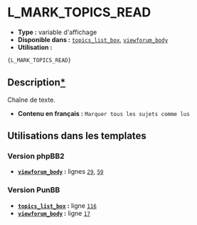 # L_MARK_TOPICS_READ
* __Type :__ variable d'affichage
* __Disponible dans :__ [`topics_list_box`](../tpl/var/topics_list_box.md#readme), [`viewforum_body`](../tpl/var/viewforum_body.md#readme)
* __Utilisation :__

```html
{L_MARK_TOPICS_READ}
```

## Description[*](https://fa-tvars.appspot.com/var/L_MARK_TOPICS_READ)
Chaîne de texte.

* __Contenu en français :__ `Marquer tous les sujets comme lus`

## Utilisations dans les templates

### Version phpBB2
* __[`viewforum_body`](../tpl/var/viewforum_body.md#readme) :__ lignes [`29`](../tpl/src/subsilver/viewforum_body.tpl#L29), [`59`](../tpl/src/subsilver/viewforum_body.tpl#L59)

### Version PunBB
* __[`topics_list_box`](../tpl/var/topics_list_box.md#readme) :__ ligne [`116`](../tpl/src/punbb/topics_list_box.tpl#L116)
* __[`viewforum_body`](../tpl/var/viewforum_body.md#readme) :__ ligne [`17`](../tpl/src/punbb/viewforum_body.tpl#L17)